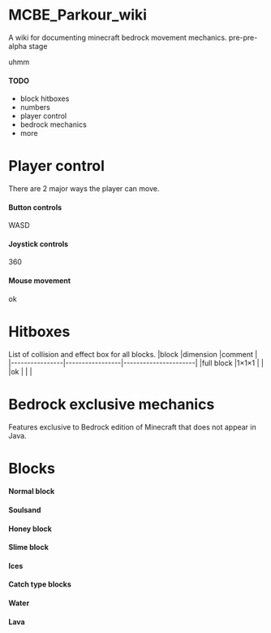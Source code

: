 # MCBE_Parkour_wiki
A wiki for documenting minecraft bedrock movement mechanics.
pre-pre-alpha stage

uhmm

#### TODO
+ block hitboxes
+ numbers
+ player control
+ bedrock mechanics
+ more

# Player control
There are 2 major ways the player can move.
#### Button controls
WASD
#### Joystick controls
360
#### Mouse movement
ok

# Hitboxes
List of collision and effect box for all blocks.
|block           |dimension        |comment               |
|----------------|-----------------|----------------------|
|full block      |1×1×1            |                      |
|ok              |                 |                      |

# Bedrock exclusive mechanics
Features exclusive to Bedrock edition of Minecraft that does not appear in Java.

# Blocks
#### Normal block
#### Soulsand
#### Honey block
#### Slime block
#### Ices
#### Catch type blocks
#### Water
#### Lava
